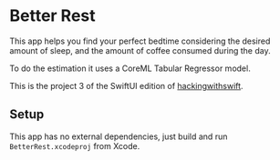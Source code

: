 # Better Rest

This app helps you find your perfect bedtime considering the desired amount of
sleep, and the amount of coffee consumed during the day.

To do the estimation it uses a CoreML Tabular Regressor model.

This is the project 3 of the SwiftUI edition
of [hackingwithswift](https://www.hackingwithswift.com).

## Setup

This app has no external dependencies, just build and run `BetterRest.xcodeproj`
from Xcode.
